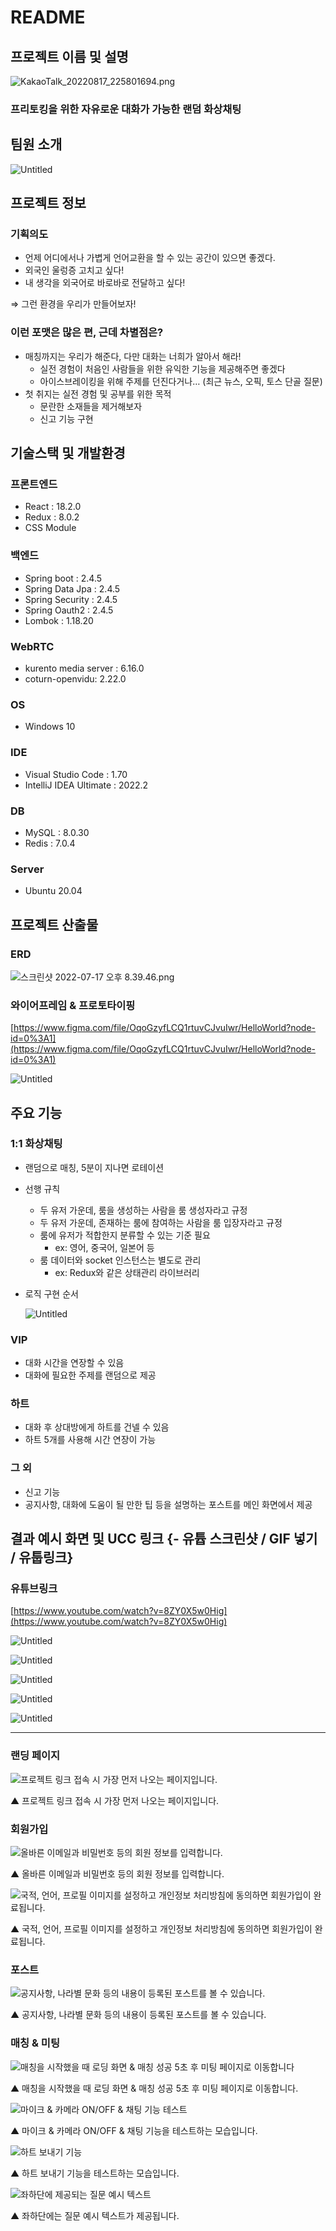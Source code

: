 # README

## 프로젝트 이름 및 설명



![KakaoTalk_20220817_225801694.png](./image/KakaoTalk_20220817_225801694.png)

### **프리토킹**을 위한 자유로운 대화가 가능한 랜덤 화상채팅

## 팀원 소개



![Untitled](./image/Untitled.png)

## 프로젝트 정보



### 기획의도

- 언제 어디에서나 가볍게 언어교환을 할 수 있는 공간이 있으면 좋겠다.
- 외국인 울렁증 고치고 싶다!
- 내 생각을 외국어로 바로바로 전달하고 싶다!

⇒ 그런 환경을 우리가 만들어보자!

### 이런 포맷은 많은 편, 근데 차별점은?

- 매칭까지는 우리가 해준다, 다만 대화는 너희가 알아서 해라!
    - 실전 경험이 처음인 사람들을 위한 유익한 기능을 제공해주면 좋겠다
    - 아이스브레이킹을 위해 주제를 던진다거나… (최근 뉴스, 오픽, 토스 단골 질문)
- 첫 취지는 실전 경험 및 공부를 위한 목적
    - 문란한 소재들을 제거해보자
    - 신고 기능 구현
    

## 기술스택 및 개발환경



### 프론트엔드

- React : 18.2.0
- Redux : 8.0.2
- CSS Module

### 백엔드

- Spring boot : 2.4.5
- Spring Data Jpa : 2.4.5
- Spring Security : 2.4.5
- Spring Oauth2 : 2.4.5
- Lombok : 1.18.20

### WebRTC

- kurento media server : 6.16.0
- coturn-openvidu: 2.22.0

### OS

- Windows 10

### IDE

- Visual Studio Code : 1.70
- IntelliJ IDEA Ultimate : 2022.2

### DB

- MySQL : 8.0.30
- Redis : 7.0.4

### Server

- Ubuntu 20.04

## 프로젝트 산출물



### ERD

![스크린샷 2022-07-17 오후 8.39.46.png](./image/erd.png)

### 와이어프레임 & 프로토타이핑

[https://www.figma.com/file/OqoGzyfLCQ1rtuvCJvuIwr/HelloWorld?node-id=0%3A1](https://www.figma.com/file/OqoGzyfLCQ1rtuvCJvuIwr/HelloWorld?node-id=0%3A1)

![Untitled](./image/Untitled_1.png)

## 주요 기능



### 1:1 화상채팅

- 랜덤으로 매칭, 5분이 지나면 로테이션
- 선행 규칙
    - 두 유저 가운데, 룸을 생성하는 사람을 룸 생성자라고 규정
    - 두 유저 가운데, 존재하는 룸에 참여하는 사람을 룸 입장자라고 규정
    - 룸에 유저가 적합한지 분류할 수 있는 기준 필요
        - ex: 영어, 중국어, 일본어 등
    - 룸 데이터와 socket 인스턴스는 별도로 관리
        - ex: Redux와 같은 상태관리 라이브러리
- 로직 구현 순서
    
    ![Untitled](./image/Untitled_2.png)
    

### VIP

- 대화 시간을 연장할 수 있음
- 대화에 필요한 주제를 랜덤으로 제공

### 하트

- 대화 후 상대방에게 하트를 건넬 수 있음
- 하트 5개를 사용해 시간 연장이 가능

### 그 외

- 신고 기능
- 공지사항, 대화에 도움이 될 만한 팁 등을 설명하는 포스트를 메인 화면에서 제공

## 결과 예시 화면 및 UCC 링크 {- 유튭 스크린샷 / GIF 넣기 / 유툽링크}



### 유튜브링크

[https://www.youtube.com/watch?v=8ZY0X5w0Hig](https://www.youtube.com/watch?v=8ZY0X5w0Hig)

![Untitled](./image/Untitled_3.png)

![Untitled](./image/Untitled_4.png)

![Untitled](./image/Untitled_5.png)

![Untitled](./image/Untitled_6.png)

![Untitled](./image/Untitled_7.png)

---

### 랜딩 페이지

![프로젝트 링크 접속 시 가장 먼저 나오는 페이지입니다.](./image/KakaoTalk_20220819_115037973.gif)

▲ 프로젝트 링크 접속 시 가장 먼저 나오는 페이지입니다.

### 회원가입

![올바른 이메일과 비밀번호 등의 회원 정보를 입력합니다.](./image/KakaoTalk_20220819_113829867.gif)

▲ 올바른 이메일과 비밀번호 등의 회원 정보를 입력합니다.

![국적, 언어, 프로필 이미지를 설정하고 개인정보 처리방침에 동의하면 회원가입이 완료됩니다.](./image/KakaoTalk_20220819_113829724.gif)

▲ 국적, 언어, 프로필 이미지를 설정하고 개인정보 처리방침에 동의하면 회원가입이 완료됩니다.

### 포스트

![공지사항, 나라별 문화 등의 내용이 등록된 포스트를 볼 수 있습니다.](./image/KakaoTalk_20220819_113829414.gif)

▲ 공지사항, 나라별 문화 등의 내용이 등록된 포스트를 볼 수 있습니다.

### 매칭 & 미팅

![매칭을 시작했을 때 로딩 화면 & 매칭 성공 5초 후 미팅 페이지로 이동합니다](./image/KakaoTalk_20220819_113829143.gif)

▲ 매칭을 시작했을 때 로딩 화면 & 매칭 성공 5초 후 미팅 페이지로 이동합니다.

![마이크 & 카메라 ON/OFF & 채팅 기능 테스트](./image/KakaoTalk_20220819_113828993.gif)

▲ 마이크 & 카메라 ON/OFF & 채팅 기능을 테스트하는 모습입니다.

![하트 보내기 기능](./image/KakaoTalk_20220819_113828787.gif)

▲ 하트 보내기 기능을 테스트하는 모습입니다.

![좌하단에 제공되는 질문 예시 텍스트](./image/KakaoTalk_20220819_113828535.gif)

▲ 좌하단에는 질문 예시 텍스트가 제공됩니다.
